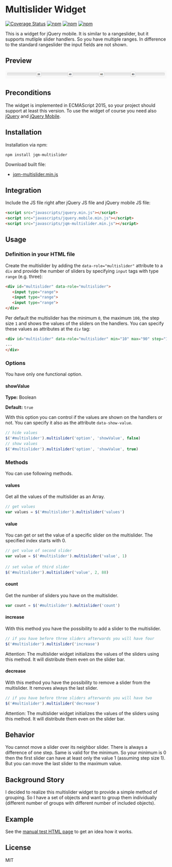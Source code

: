 # Multislider Widget

[![Coverage Status](https://coveralls.io/repos/github/Vertumnus/jqm-multislider/badge.svg?branch=master)](https://coveralls.io/github/Vertumnus/jqm-multislider?branch=master)
[![npm](https://img.shields.io/npm/dt/jqm-multislider.svg)](https://www.npmjs.com/package/jqm-multislider)
[![npm](https://img.shields.io/npm/v/jqm-multislider.svg)](https://www.npmjs.com/package/jqm-multislider)
[![npm](https://img.shields.io/npm/l/jqm-multislider.svg)](https://www.npmjs.com/package/jqm-multislider)

This is a widget for jQuery mobile. It is similar to a rangeslider, but it supports mutliple slider handlers.
So you have multiple ranges. In difference to the standard rangeslider the input fields are not shown.

## Preview
![Multislider](preview.png)

## Preconditions
The widget is implemented in ECMAScript 2015, so your project should support
at least this version.
To use the widget of course you need also [jQuery](http://jquery.com) and [jQuery Mobile](http://jquerymobile.com).

## Installation
Installation via npm:
```shell
npm install jqm-multislider
```

Download built file:
* [jqm-multislider.min.js](./bin/jqm-multislider.min.js)

## Integration
Include the JS file right after jQuery JS file and jQuery mobile JS file:
```html
<script src="javascripts/jquery.min.js"></script>
<script src="javascripts/jquery.mobile.min.js"></script>
<script src="javascripts/jqm-multislider.min.js"></script>
```

## Usage
### Definition in your HTML file
Create the multislider by adding the `data-role="multislider"` attribute to a `div`
and provide the number of sliders by specifying `input` tags with type `range` (e.g. three):
```html
<div id="multislider" data-role="multislider">
   <input type="range">
   <input type="range">
   <input type="range">
</div>
```

Per default the multislider has the minimum `0`, the maximum `100`, the step size `1` 
and shows the values of the sliders on the handlers. You can specify these values
as attributes at the `div` tag:
```html
<div id="multislider" data-role="multislider" min="10" max="90" step="10" data-show-value="false">
...
</div>
```

### Options
You have only one functional option.

#### showValue
__Type:__ Boolean

__Default:__ `true`

With this option you can control if the values are shown on the handlers or not.
You can specify it also as the attribute `data-show-value`.
```js
// hide values
$('#multislider').multislider('option', 'showValue', false)
// show values
$('#multislider').multislider('option', 'showValue', true)
```

### Methods
You can use following methods.

#### values
Get all the values of the multislider as an Array.
```js
// get values
var values = $('#multislider').multislider('values')
```

#### value
You can get or set the value of a specific slider on the multislider.
The specified index starts with 0.
```js
// get value of second slider
var value = $('#multislider').multislider('value', 1)

// set value of third slider
$('#multislider').multislider('value', 2, 88)
```

#### count
Get the number of sliders you have on the multislider.
```js
var count = $('#multislider').multislider('count')
```

#### increase
With this method you have the possibility to add a slider to the multislider.
```js
// if you have before three sliders afterwards you will have four
$('#multislider').multislider('increase')
```

Attention: The multislider widget initializes the values of the sliders using this method.
It will distribute them even on the slider bar.

#### decrease
With this method you have the possibility to remove a slider from the multislider.
It removes always the last slider.
```js
// if you have before three sliders afterwards you will have two
$('#multislider').multislider('decrease')
```

Attention: The multislider widget initializes the values of the sliders using this method.
It will distribute them even on the slider bar.

## Behavior
You cannot move a slider over its neighbor slider. There is always a difference of one step.
Same is valid for the minimum. So your minimum is 0 then the first slider can have
at least only the value 1 (assuming step size 1). But you can move the last slider to the
maximum value.

## Background Story
I decided to realize this multislider widget to provide a simple method of grouping.
So I have a set of objects and want to group them individually (different number of groups
with different number of included objects).

## Example
See the [manual test HTML page](./test/multislider.man.html) to get an idea how it works.

## License
MIT